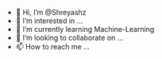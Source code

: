 - 👋 Hi, I’m @Shreyashz
- 👀 I’m interested in ...
- 🌱 I’m currently learning Machine-Learning
- 💞️ I’m looking to collaborate on ...
- 📫 How to reach me ...

<!---
Shreyashz/Shreyashz is a ✨ special ✨ repository because its `README.md` (this file) appears on your GitHub profile.
You can click the Preview link to take a look at your changes.
--->
